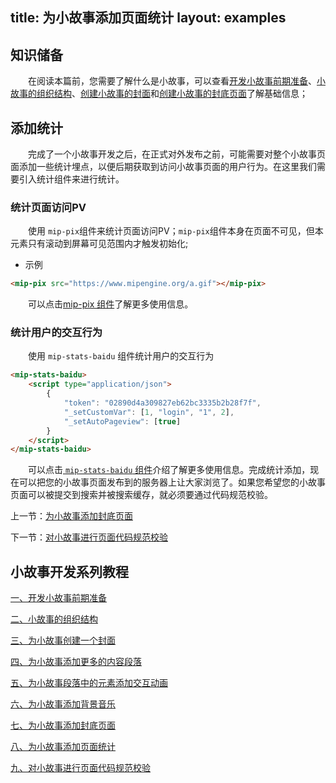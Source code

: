 title: 为小故事添加页面统计
layout: examples
---

## 知识储备

​​&emsp;&emsp;在阅读本篇前，您需要了解什么是小故事，可以查看[开发小故事前期准备](/doc/story/add-story-before.html)、[小故事的组织结构](/doc/story/story-organization-structure.html)、[创建小故事的封面](/doc/story/add-story-cover.html)和[创建小故事的封底页面](/doc/story/add-story-end.html)了解基础信息；

## 添加统计

​​​&emsp;&emsp;完成了一个小故事开发之后，在正式对外发布之前，可能需要对整个小故事页面添加一些统计埋点，以便后期获取到访问小故事页面的用户行为。在这里我们需要引入统计组件来进行统计。

### 统计页面访问PV

​​&emsp;&emsp;使用 `mip-pix`组件来统计页面访问PV；`mip-pix`组件本身在页面不可见，但本元素只有滚动到屏幕可见范围内才触发初始化;

- 示例

```html
<mip-pix src="https://www.mipengine.org/a.gif"></mip-pix>
```

​​&emsp;&emsp;可以点击[mip-pix 组件](/examples/mip/mip-pix.html)了解更多使用信息。

### 统计用户的交互行为

​​&emsp;&emsp;使用 `mip-stats-baidu` 组件统计用户的交互行为

```html
<mip-stats-baidu>
    <script type="application/json">
        {
            "token": "02890d4a309827eb62bc3335b2b28f7f",
            "_setCustomVar": [1, "login", "1", 2],
            "_setAutoPageview": [true]
        }
    </script>
</mip-stats-baidu>
```

​​&emsp;&emsp;可以点击[ `mip-stats-baidu` 组件](/examples/mip-extensions/mip-stats-baidu.html)介绍了解更多使用信息。完成统计添加，现在可以把您的小故事页面发布到的服务器上让大家浏览了。如果您希望您的小故事页面可以被提交到搜索并被搜索缓存，就必须要通过代码规范校验。

上一节：[为小故事添加封底页面](/doc/story/add-story-end.html)

下一节：[对小故事进行页面代码规范校验](/doc/story/add-story-validate.html)


## 小故事开发系列教程

[一、开发小故事前期准备](/doc/story/add-story-before.html)

[二、小故事的组织结构](/doc/story/story-organization-structure.html)

[三、为小故事创建一个封面](/doc/story/add-story-cover.html)

[四、为小故事添加更多的内容段落](/doc/story/add-story-section.html)

[五、为小故事段落中的元素添加交互动画](/doc/story/add-story-animation.html)

[六、为小故事添加背景音乐](/doc/story/add-story-music.html)

[七、为小故事添加封底页面](/doc/story/add-story-end.html)

[八、为小故事添加页面统计](/doc/story/add-story-pix.html)

[九、对小故事进行页面代码规范校验](/doc/story/add-story-validate.html)

